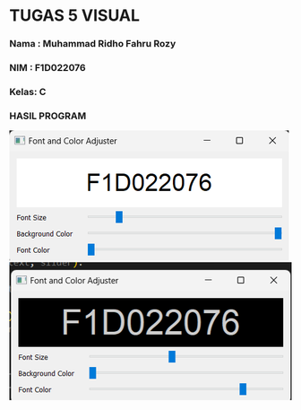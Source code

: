 # TUGAS 5 VISUAL
### Nama : Muhammad Ridho Fahru Rozy
### NIM  : F1D022076
### Kelas: C

### HASIL PROGRAM
![Hasil Aplikasi](Screenshot_Aplikasi8.png)
![Hasil Aplikasi](Screenshot_Aplikasi9.png)